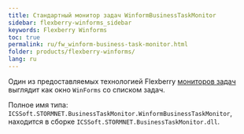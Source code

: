 ```yaml
---
title: Стандартный монитор задач WinformBusinessTaskMonitor
sidebar: flexberry-winforms_sidebar
keywords: Flexberry Winforms
toc: true
permalink: ru/fw_winform-business-task-monitor.html
folder: products/flexberry-winforms/
lang: ru
---
```


Один из предоставляемых технологией Flexberry [мониторов задач](fo_business-task-monitor.html) выглядит как окно `WinForms` со списком задач.

Полное имя типа: `ICSSoft.STORMNET.BusinessTaskMonitor.WinformBusinessTaskMonitor`, находится в сборке `ICSSoft.STORMNET.BusinessTaskMonitor.dll`. 
 
